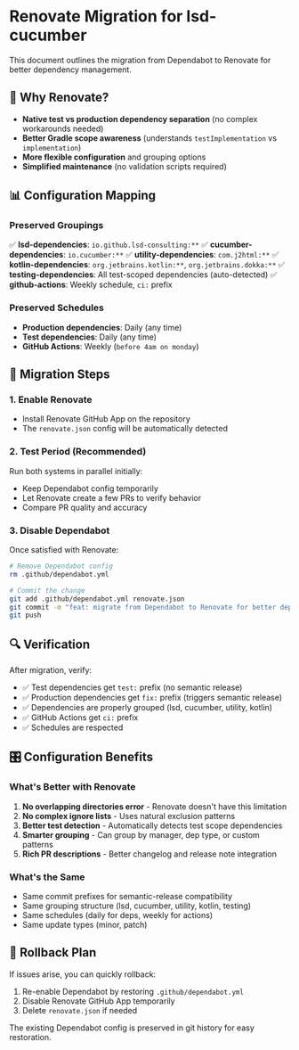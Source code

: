 # Renovate Migration for lsd-cucumber

This document outlines the migration from Dependabot to Renovate for better dependency management.

## 🎯 Why Renovate?

- **Native test vs production dependency separation** (no complex workarounds needed)
- **Better Gradle scope awareness** (understands `testImplementation` vs `implementation`)
- **More flexible configuration** and grouping options
- **Simplified maintenance** (no validation scripts required)

## 📊 Configuration Mapping

### Preserved Groupings

✅ **lsd-dependencies**: `io.github.lsd-consulting:**`
✅ **cucumber-dependencies**: `io.cucumber:**`
✅ **utility-dependencies**: `com.j2html:**`
✅ **kotlin-dependencies**: `org.jetbrains.kotlin:**`, `org.jetbrains.dokka:**`
✅ **testing-dependencies**: All test-scoped dependencies (auto-detected)
✅ **github-actions**: Weekly schedule, `ci:` prefix

### Preserved Schedules

- **Production dependencies**: Daily (any time)
- **Test dependencies**: Daily (any time)
- **GitHub Actions**: Weekly (`before 4am on monday`)

## 🚀 Migration Steps

### 1. Enable Renovate
- Install Renovate GitHub App on the repository
- The `renovate.json` config will be automatically detected

### 2. Test Period (Recommended)
Run both systems in parallel initially:
- Keep Dependabot config temporarily
- Let Renovate create a few PRs to verify behavior
- Compare PR quality and accuracy

### 3. Disable Dependabot
Once satisfied with Renovate:
```bash
# Remove Dependabot config
rm .github/dependabot.yml

# Commit the change
git add .github/dependabot.yml renovate.json
git commit -m "feat: migrate from Dependabot to Renovate for better dependency management"
git push
```

## 🔍 Verification

After migration, verify:
- ✅ Test dependencies get `test:` prefix (no semantic release)
- ✅ Production dependencies get `fix:` prefix (triggers semantic release)
- ✅ Dependencies are properly grouped (lsd, cucumber, utility, kotlin)
- ✅ GitHub Actions get `ci:` prefix
- ✅ Schedules are respected

## 🎛️ Configuration Benefits

### What's Better with Renovate

1. **No overlapping directories error** - Renovate doesn't have this limitation
2. **No complex ignore lists** - Uses natural exclusion patterns
3. **Better test detection** - Automatically detects test scope dependencies
4. **Smarter grouping** - Can group by manager, dep type, or custom patterns
5. **Rich PR descriptions** - Better changelog and release note integration

### What's the Same

- Same commit prefixes for semantic-release compatibility
- Same grouping structure (lsd, cucumber, utility, kotlin, testing)
- Same schedules (daily for deps, weekly for actions)
- Same update types (minor, patch)

## 🚨 Rollback Plan

If issues arise, you can quickly rollback:
1. Re-enable Dependabot by restoring `.github/dependabot.yml`
2. Disable Renovate GitHub App temporarily
3. Delete `renovate.json` if needed

The existing Dependabot config is preserved in git history for easy restoration.